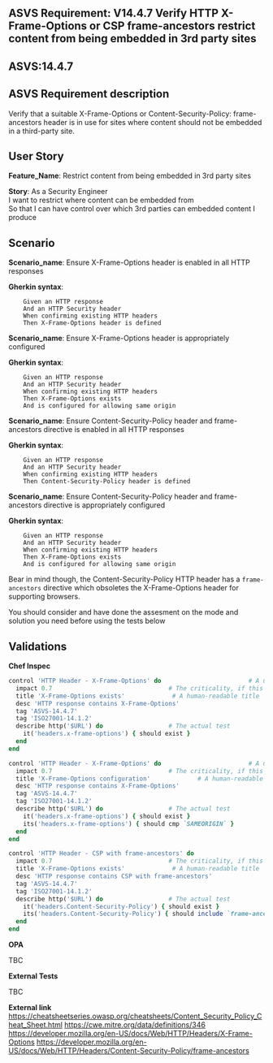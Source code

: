## ASVS Requirement: V14.4.7 Verify HTTP X-Frame-Options or CSP frame-ancestors restrict content from being embedded in 3rd party sites
## ASVS:14.4.7

## ASVS Requirement description
Verify that a suitable X-Frame-Options or Content-Security-Policy: frame-ancestors header is in use for sites where content should not be embedded in a third-party site.

## User Story
**Feature_Name**: Restrict content from being embedded in 3rd party sites

**Story**:
As a Security Engineer\
I want to restrict where content can be embedded from\
So that I can have control over which 3rd parties can embedded content I produce

## Scenario
**Scenario_name**: Ensure X-Frame-Options header is enabled in all HTTP responses

**Gherkin syntax**:
```gherkin
	Given an HTTP response
	And an HTTP Security header
	When confirming existing HTTP headers
	Then X-Frame-Options header is defined
```

**Scenario_name**: Ensure X-Frame-Options header is appropriately configured

**Gherkin syntax**:
```gherkin
    Given an HTTP response
    And an HTTP Security header
    When confirming existing HTTP headers
    Then X-Frame-Options exists
    And is configured for allowing same origin
```
**Scenario_name**: Ensure Content-Security-Policy header and frame-ancestors directive is enabled in all HTTP responses

**Gherkin syntax**:
```gherkin
	Given an HTTP response
	And an HTTP Security header
	When confirming existing HTTP headers
	Then Content-Security-Policy header is defined
```

**Scenario_name**: Ensure Content-Security-Policy header and frame-ancestors directive is appropriately configured

**Gherkin syntax**:
```gherkin
    Given an HTTP response
    And an HTTP Security header
    When confirming existing HTTP headers
    Then X-Frame-Options exists
    And is configured for allowing same origin
```

Bear in mind though, the Content-Security-Policy HTTP header has a `frame-ancestors` directive which obsoletes the X-Frame-Options header for supporting browsers.

You should consider and have done the assesment on the mode and solution you need before using the tests below

## Validations

**Chef Inspec**

```ruby
control 'HTTP Header - X-Frame-Options' do                        # A unique ID for this control
  impact 0.7                                # The criticality, if this control fails.
  title 'X-Frame-Options exists'             # A human-readable title
  desc 'HTTP response contains X-Frame-Options'
  tag 'ASVS-14.4.7'
  tag 'ISO27001-14.1.2'
  describe http('$URL') do                  # The actual test
    it('headers.x-frame-options') { should exist }
  end
end

control 'HTTP Header - X-Frame-Options' do                        # A unique ID for this control
  impact 0.7                                # The criticality, if this control fails.
  title 'X-Frame-Options configuration'             # A human-readable title
  desc 'HTTP response contains X-Frame-Options'
  tag 'ASVS-14.4.7'
  tag 'ISO27001-14.1.2'
  describe http('$URL') do                  # The actual test
    it('headers.x-frame-options') { should exist }
    its('headers.x-frame-options') { should cmp `SAMEORIGIN` }
  end
end
```

```ruby
control 'HTTP Header - CSP with frame-ancestors' do                        # A unique ID for this control
  impact 0.7                                # The criticality, if this control fails.
  title 'X-Frame-Options exists'             # A human-readable title
  desc 'HTTP response contains CSP with frame-ancestors'
  tag 'ASVS-14.4.7'
  tag 'ISO27001-14.1.2'
  describe http('$URL') do                  # The actual test
    it('headers.Content-Security-Policy') { should exist }
    its('headers.Content-Security-Policy') { should include `frame-ancestors` }
  end
end
```
**OPA**

TBC

**External Tests**

TBC

**External link**
https://cheatsheetseries.owasp.org/cheatsheets/Content_Security_Policy_Cheat_Sheet.html
https://cwe.mitre.org/data/definitions/346
https://developer.mozilla.org/en-US/docs/Web/HTTP/Headers/X-Frame-Options
https://developer.mozilla.org/en-US/docs/Web/HTTP/Headers/Content-Security-Policy/frame-ancestors